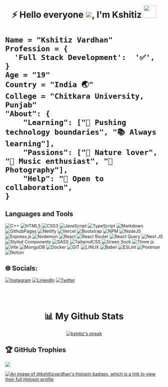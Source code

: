 <h1 align="center"> ⚡ Hello everyone  <img src="https://raw.githubusercontent.com/MartinHeinz/MartinHeinz/master/wave.gif" width="20px" height="20px">, I'm Kshitiz <img width="40px" height="40px" src="https://media.giphy.com/media/G3xHGIDU9LONNZQJid/giphy.gif"><h1/>


```
Name = "Kshitiz Vardhan"
Profession = {
  'Full Stack Development':  '✅',
}
Age = "19"
Country = "India 🌏"
College = "Chitkara University, Punjab"
"About": {
    "Learning": ["🚀 Pushing technology boundaries", "📚 Always learning"],
    "Passions": ["🌿 Nature lover", "🎵 Music enthusiast", "📸 Photography"],
    "Help": "🤝 Open to collaboration",
}
``` 

## Languages and Tools

![C++](https://img.shields.io/badge/c++-%2300599C.svg?style=for-the-badge&logo=c%2B%2B&logoColor=white) ![HTML5](https://img.shields.io/badge/html5-%23E34F26.svg?style=for-the-badge&logo=html5&logoColor=white) ![CSS3](https://img.shields.io/badge/css3-%231572B6.svg?style=for-the-badge&logo=css3&logoColor=white) ![JavaScript](https://img.shields.io/badge/javascript-%23323330.svg?style=for-the-badge&logo=javascript&logoColor=%23F7DF1E) ![TypeScript](https://img.shields.io/badge/typescript-%23007ACC.svg?style=for-the-badge&logo=typescript&logoColor=white)  ![Markdown](https://img.shields.io/badge/markdown-%23000000.svg?style=for-the-badge&logo=markdown&logoColor=white)![GithubPages](https://img.shields.io/badge/github%20pages-121013?style=for-the-badge&logo=github&logoColor=white) ![Netlify](https://img.shields.io/badge/netlify-%23000000.svg?style=for-the-badge&logo=netlify&logoColor=#00C7B7) ![Vercel](https://img.shields.io/badge/vercel-%23000000.svg?style=for-the-badge&logo=vercel&logoColor=white) ![Bootstrap](https://img.shields.io/badge/bootstrap-%238511FA.svg?style=for-the-badge&logo=bootstrap&logoColor=white) ![NPM](https://img.shields.io/badge/NPM-%23CB3837.svg?style=for-the-badge&logo=npm&logoColor=white)  ![NodeJS](https://img.shields.io/badge/node.js-6DA55F?style=for-the-badge&logo=node.js&logoColor=white) ![Express.js](https://img.shields.io/badge/express.js-%23404d59.svg?style=for-the-badge&logo=express&logoColor=%2361DAFB) ![Nodemon](https://img.shields.io/badge/NODEMON-%23323330.svg?style=for-the-badge&logo=nodemon&logoColor=%BBDEAD)  ![React](https://img.shields.io/badge/react-%2320232a.svg?style=for-the-badge&logo=react&logoColor=%2361DAFB)  ![React Router](https://img.shields.io/badge/React_Router-CA4245?style=for-the-badge&logo=react-router&logoColor=white) ![React Query](https://img.shields.io/badge/-React%20Query-FF4154?style=for-the-badge&logo=react%20query&logoColor=white) ![Next JS](https://img.shields.io/badge/Next-black?style=for-the-badge&logo=next.js&logoColor=white) ![Styled Components](https://img.shields.io/badge/styled--components-DB7093?style=for-the-badge&logo=styled-components&logoColor=white) ![SASS](https://img.shields.io/badge/SASS-hotpink.svg?style=for-the-badge&logo=SASS&logoColor=white) ![TailwindCSS](https://img.shields.io/badge/tailwindcss-%2338B2AC.svg?style=for-the-badge&logo=tailwind-css&logoColor=white) ![Green Sock](https://img.shields.io/badge/green%20sock-88CE02?style=for-the-badge&logo=greensock&logoColor=white) ![Three js](https://img.shields.io/badge/threejs-black?style=for-the-badge&logo=three.js&logoColor=white) ![Vite](https://img.shields.io/badge/vite-%23646CFF.svg?style=for-the-badge&logo=vite&logoColor=white) ![MongoDB](https://img.shields.io/badge/MongoDB-%234ea94b.svg?style=for-the-badge&logo=mongodb&logoColor=white) ![Docker](https://img.shields.io/badge/docker-%230db7ed.svg?style=for-the-badge&logo=docker&logoColor=white)  ![GIT](https://img.shields.io/badge/Git-fc6d26?style=for-the-badge&logo=git&logoColor=white) ![LINUX](https://img.shields.io/badge/Linux-FCC624?style=for-the-badge&logo=linux&logoColor=black) ![Babel](https://img.shields.io/badge/Babel-F9DC3e?style=for-the-badge&logo=babel&logoColor=black)  ![ESLint](https://img.shields.io/badge/ESLint-4B3263?style=for-the-badge&logo=eslint&logoColor=white)  ![Postman](https://img.shields.io/badge/Postman-FF6C37?style=for-the-badge&logo=postman&logoColor=white) ![Notion](https://img.shields.io/badge/Notion-%23000000.svg?style=for-the-badge&logo=notion&logoColor=white)

## 🌐 Socials:
[![Instagram](https://img.shields.io/badge/Instagram-%23E4405F.svg?logo=Instagram&logoColor=white)](https://instagram.com/kshitiz_vardhan) [![LinkedIn](https://img.shields.io/badge/LinkedIn-%230077B5.svg?logo=linkedin&logoColor=white)](https://www.linkedin.com/in/kshitiz-vardhan) [![Twitter](https://img.shields.io/badge/Twitter-%231DA1F2.svg?logo=Twitter&logoColor=white)](https://x.com/kshitiz_vardhan) 


<br/>
<br/>
<h1 align="center"> 📊 My Github Stats </h1>

<p align="center">
    <a href="https://github.com/kshitizvardhan/github-readme-streak-stats">
        <img title="🔥 Get streak stats for your profile at git.io/streak-stats" alt="kshitiz's streak" src="https://github-readme-streak-stats.herokuapp.com/?user=kshitizvardhan&theme=black-ice&hide_border=true&stroke=0000&background=060A0CD0"/>
    </a>
</p>


## 🏆 GitHub Trophies
![](https://github-profile-trophy.vercel.app/?username=kshitizvardhan&theme=radical&no-frame=false&no-bg=true&margin-w=4)

[![An image of @kshitizvardhan's Holopin badges, which is a link to view their full Holopin profile](https://holopin.me/kshitizvardhan)](https://holopin.io/@kshitizvardhan)

<!---
kshitizvardhan/kshitizvardhan is a ✨ special ✨ repository because its `README.md` (this file) appears on your GitHub profile.
You can click the Preview link to take a look at your changes.
--->
